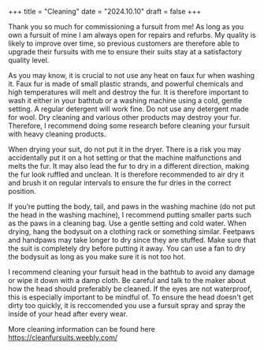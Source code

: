 +++
title = "Cleaning"
date = "2024.10.10"
draft = false 
+++

Thank you so much for commissioning a fursuit from me! As long as you own a fursuit of mine I am always open for repairs and refurbs. My quality is likely to improve over time, so previous customers are therefore able to upgrade their fursuits with me to ensure their suits stay at a satisfactory quality level. 

As you may know, it is crucial to not use any heat on faux fur when washing it. Faux fur is made of small plastic strands, and powerful chemicals and high temperatures will melt and destroy the fur. It is therefore important to wash it either in your bathtub or a washing machine using a cold, gentle setting. A regular detergent will work fine. Do not use any detergent made for wool. Dry cleaning and various other products may destroy your fur. Therefore, I recommend doing some research before cleaning your fursuit with heavy cleaning products. 

When drying your suit, do not put it in the dryer. There is a risk you may accidentally put it on a hot setting or that the machine malfunctions and melts the fur. It may also lead the fur to dry in a different direction, making the fur look ruffled and unclean. It is therefore recommended to air dry it and brush it on regular intervals to ensure the fur dries in the correct position. 

If you’re putting the body, tail, and paws in the washing machine (do not put the head in the washing machine), I recommend putting smaller parts such as the paws in a cleaning bag. Use a gentle setting and cold water. When drying, hang the bodysuit on a clothing rack or something similar. Feetpaws and handpaws may take longer to dry since they are stuffed. Make sure that the suit is completely dry before putting it away. You can use a fan to dry the bodysuit as long as you make sure it is not too hot. 

I recommend cleaning your fursuit head in the bathtub to avoid any damage or wipe it down with a damp cloth. Be careful and talk to the maker about how the head should preferably be cleaned. If the eyes are not waterproof, this is especially important to be mindful of. To ensure the head doesn't get dirty too quickly, it is reccomended you use a fursuit spray and spray the inside of your head after every wear. 

More cleaning information can be found here https://cleanfursuits.weebly.com/